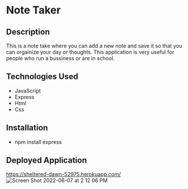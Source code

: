 # Note Taker
## Description
This is a note take where you can add a new note and save it so that you can orgainize your day or thoughts. This application is very useful for people who run a bussiness or are in school.
## Technologies Used
* JavaScript
* Express
* Html
* Css
## Installation 
* npm install express
## Deployed Application
https://sheltered-dawn-52975.herokuapp.com/
![Screen Shot 2022-06-07 at 2 12 06 PM](https://user-images.githubusercontent.com/98546041/172453345-e4a996b9-77d5-4400-bb97-7215675d7fc7.png)
